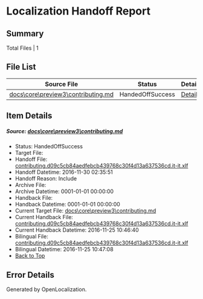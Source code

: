 # <a name='report-top'></a> Localization Handoff Report

## Summary
 Total Files | 1

## File List
 Source File | Status | Details 
 ----------- | ------ | ------- 
 [docs\core\preview3\contributing.md](https://github.com/dotnet/docs/blob/eaf88f2528d069cd0b17749a9d839cd83da8914a/docs/core/preview3/contributing.md) | HandedOffSuccess | [Details](#4d5fa8592ec69d864bd9a5e6dcfde4c2036dd5c457)

## Item Details
##### <a name='4d5fa8592ec69d864bd9a5e6dcfde4c2036dd5c457'></a> Source: [docs\core\preview3\contributing.md](https://github.com/dotnet/docs/blob/eaf88f2528d069cd0b17749a9d839cd83da8914a/docs/core/preview3/contributing.md)
* Status: HandedOffSuccess
* Target File: 
* Handoff File: [contributing.d09c5cb84aedfebcb439768c30f4d13a637536cd.it-it.xlf](https://github.com/dotnet/docs.handoff/blob/ca1a14f0a77d10c517434866cc29a89925346cba/ol-handoff/dotnet/docs.it-it/master/ht-p1/contributing.d09c5cb84aedfebcb439768c30f4d13a637536cd.it-it.xlf)
* Handoff Datetime: 2016-11-30 02:35:51
* Handoff Reason: Include
* Archive File: 
* Archive Datetime: 0001-01-01 00:00:00
* Handback File: 
* Handback Datetime: 0001-01-01 00:00:00
* Current Target File: [docs\core\preview3\contributing.md](https://github.com/dotnet/docs.it-it/blob/51451cf33c89f165eefa3b40d7ec1214137aa475/docs/core/preview3/contributing.md)
* Current Handback File: [contributing.d09c5cb84aedfebcb439768c30f4d13a637536cd.it-it.xlf](https://github.com/dotnet/docs.handback/blob/435c1cb6f9de8753f9e6c80dc65089e9f5c76810/ol-handback/dotnet/docs.it-it/master/ht-p1/contributing.d09c5cb84aedfebcb439768c30f4d13a637536cd.it-it.xlf)
* Current Handback Datetime: 2016-11-25 10:46:40
* Bilingual File: [contributing.d09c5cb84aedfebcb439768c30f4d13a637536cd.it-it.xlf](https://github.com/dotnet/docs.handback/blob/435c1cb6f9de8753f9e6c80dc65089e9f5c76810/ol-handback/dotnet/docs.it-it/master/ht-p1/contributing.d09c5cb84aedfebcb439768c30f4d13a637536cd.it-it.xlf)
* Bilingual Datetime: 2016-11-25 10:47:08
* [Back to Top](#report-top)


## Error Details

Generated by OpenLocalization.
